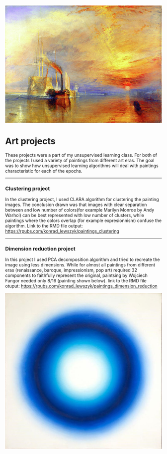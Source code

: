 ![](pictures/the_fighting_temaraire.jpg)

# Art projects
These projects were a part of my unsupervised learning class. For both of the projects I used a variety of paintings from different art eras. The goal was to show how unsupervised learning algorithms will deal with paintings characteristic for each of the epochs. 

----
### Clustering project
In the clustering project, I used CLARA algorithm for clustering the painting images. The conclusion drawn was that images with clear separation between and low number of colors(for example Marilyn Monroe by Andy Warhol) can be best represented with low number of clusters, while paintings where the colors overlap (for example expresionnism) confuse the algorithm. Link to the RMD file output: https://rpubs.com/konrad_lewszyk/paintings_clustering



----
### Dimension reduction project
In this project I used PCA decomposition algorithm and tried to recreate the image using less dimensions. While for almost all paintings from different eras (renaissance, baroque, impressionism, pop art) required 32 components to faithfully represent the original, paintsing by Wojciech Fangor needed only 8/16 (painting shown below). link to the RMD file otuput: https://rpubs.com/konrad_lewszyk/paintings_dimension_reduction

![](pictures/fangor_2.jpg)

